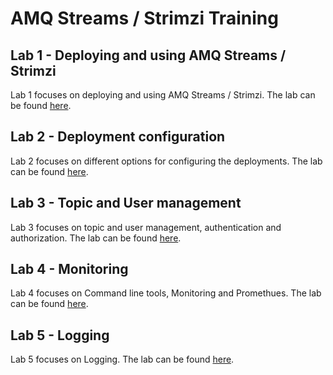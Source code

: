 # AMQ Streams / Strimzi Training

## Lab 1 - Deploying and using AMQ Streams / Strimzi

Lab 1 focuses on deploying and using AMQ Streams / Strimzi. The lab can be found [here](./lab-1/).

## Lab 2 - Deployment configuration

Lab 2 focuses on different options for configuring the deployments. The lab can be found [here](./lab-2/).

## Lab 3 - Topic and User management

Lab 3 focuses on topic and user management, authentication and authorization. The lab can be found [here](./lab-3/).

## Lab 4 - Monitoring

Lab 4 focuses on Command line tools, Monitoring and Promethues. The lab can be found [here](./lab-4/).

## Lab 5 - Logging

Lab 5 focuses on Logging. The lab can be found [here](./lab-5/).
